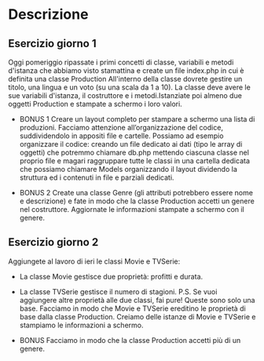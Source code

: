 # Descrizione 

## Esercizio giorno 1
Oggi pomeriggio ripassate i primi concetti di classe, variabili e metodi d'istanza che abbiamo visto stamattina e create un file index.php in cui è definita una classe Production
All'interno della classe dovrete gestire un titolo, una lingua e un voto (su una scala da 1 a 10). 
La classe deve avere le sue variabili d'istanza, il costruttore e i metodi.Istanziate poi almeno due oggetti Production e stampate a schermo i loro valori.

- BONUS 1 Creare un layout completo per stampare a schermo una lista di produzioni. Facciamo attenzione all’organizzazione del codice, suddividendolo in appositi file e cartelle. Possiamo ad esempio organizzare il codice:
creando un file dedicato ai dati (tipo le array di oggetti) che potremmo chiamare db.php
mettendo ciascuna classe nel proprio file e magari raggruppare tutte le classi in una cartella dedicata che possiamo chiamare Models
organizzando il layout dividendo la struttura ed i contenuti in file e parziali dedicati.

- BONUS 2 Create una classe Genre (gli attributi potrebbero essere nome e descrizione) e fate in modo che la classe Production accetti un genere nel costruttore. Aggiornate le informazioni stampate a schermo con il genere.

## Esercizio giorno 2

Aggiungete al lavoro di ieri le classi Movie e TVSerie:
- La classe Movie gestisce due proprietà: profitti e durata.
- La classe TVSerie gestisce il numero di stagioni.
P.S. Se vuoi aggiungere altre proprietà alle due classi, fai pure! Queste sono solo una base.
Facciamo in modo che Movie e TVSerie ereditino le proprietà di base dalla classe Production.
Creiamo delle istanze di Movie e TVSerie e stampiamo le informazioni a schermo.

- BONUS Facciamo in modo che la classe Production accetti più di un genere.